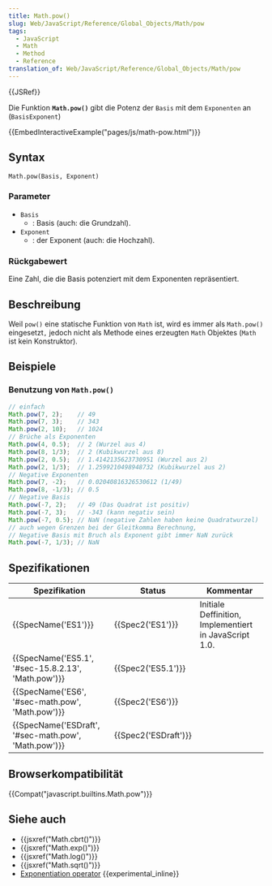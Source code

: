 ```yaml
---
title: Math.pow()
slug: Web/JavaScript/Reference/Global_Objects/Math/pow
tags:
  - JavaScript
  - Math
  - Method
  - Reference
translation_of: Web/JavaScript/Reference/Global_Objects/Math/pow
---
```

{{JSRef}}

Die Funktion **`Math.pow()`** gibt die Potenz der `Basis` mit dem `Exponenten` an` `(`BasisExponent`)

{{EmbedInteractiveExample("pages/js/math-pow.html")}}

## Syntax

    Math.pow(Basis, Exponent)

### Parameter

- `Basis`
  - : Basis (auch: die Grundzahl).
- `Exponent`
  - : der Exponent (auch: die Hochzahl).

### Rückgabewert

Eine Zahl, die die Basis potenziert mit dem Exponenten repräsentiert.

## Beschreibung

Weil `pow()` eine statische Funktion von `Math` ist, wird es immer als `Math.pow()` eingesetzt`,` jedoch nicht als Methode eines erzeugten `Math` Objektes (`Math` ist kein Konstruktor).

## Beispiele

### Benutzung von `Math.pow()`

```js
// einfach
Math.pow(7, 2);    // 49
Math.pow(7, 3);    // 343
Math.pow(2, 10);   // 1024
// Brüche als Exponenten
Math.pow(4, 0.5);  // 2 (Wurzel aus 4)
Math.pow(8, 1/3);  // 2 (Kubikwurzel aus 8)
Math.pow(2, 0.5);  // 1.4142135623730951 (Wurzel aus 2)
Math.pow(2, 1/3);  // 1.2599210498948732 (Kubikwurzel aus 2)
// Negative Exponenten
Math.pow(7, -2);   // 0.02040816326530612 (1/49)
Math.pow(8, -1/3); // 0.5
// Negative Basis
Math.pow(-7, 2);   // 49 (Das Quadrat ist positiv)
Math.pow(-7, 3);   // -343 (kann negativ sein)
Math.pow(-7, 0.5); // NaN (negative Zahlen haben keine Quadratwurzel)
// auch wegen Grenzen bei der Gleitkomma Berechnung,
// Negative Basis mit Bruch als Exponent gibt immer NaN zurück
Math.pow(-7, 1/3); // NaN
```

## Spezifikationen

| Spezifikation                                                        | Status                       | Kommentar                                              |
| -------------------------------------------------------------------- | ---------------------------- | ------------------------------------------------------ |
| {{SpecName('ES1')}}                                             | {{Spec2('ES1')}}         | Initiale Deffinition, Implementiert in JavaScript 1.0. |
| {{SpecName('ES5.1', '#sec-15.8.2.13', 'Math.pow')}} | {{Spec2('ES5.1')}}     |                                                        |
| {{SpecName('ES6', '#sec-math.pow', 'Math.pow')}}     | {{Spec2('ES6')}}         |                                                        |
| {{SpecName('ESDraft', '#sec-math.pow', 'Math.pow')}} | {{Spec2('ESDraft')}} |                                                        |

## Browserkompatibilität

{{Compat("javascript.builtins.Math.pow")}}

## Siehe auch

- {{jsxref("Math.cbrt()")}}
- {{jsxref("Math.exp()")}}
- {{jsxref("Math.log()")}}
- {{jsxref("Math.sqrt()")}}
- [Exponentiation operator](/de/docs/Web/JavaScript/Reference/Operators/Arithmetic_Operators#Exponentiation "Arithmetic operators take numerical values (either literals or variables) as their operands and return a single numerical value. The standard arithmetic operators are addition (+), subtraction (-), multiplication (*), and division (/).") {{experimental_inline}}
